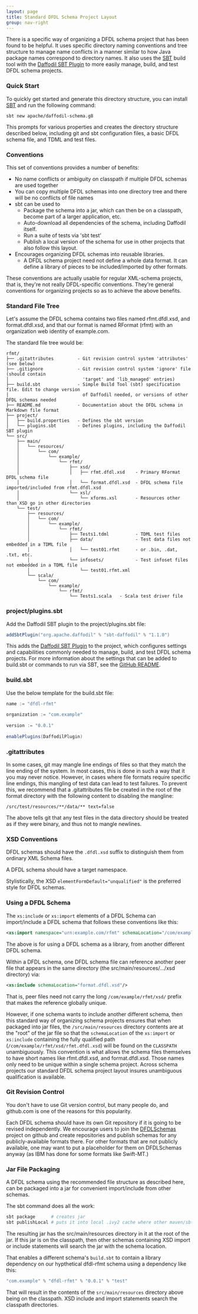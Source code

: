 ```yaml
---
layout: page
title: Standard DFDL Schema Project Layout
group: nav-right
---
```

<!--
{% comment %}
Licensed to the Apache Software Foundation (ASF) under one or more
contributor license agreements.  See the NOTICE file distributed with
this work for additional information regarding copyright ownership.
The ASF licenses this file to you under the Apache License, Version 2.0
(the "License"); you may not use this file except in compliance with
the License.  You may obtain a copy of the License at

http://www.apache.org/licenses/LICENSE-2.0

Unless required by applicable law or agreed to in writing, software
distributed under the License is distributed on an "AS IS" BASIS,
WITHOUT WARRANTIES OR CONDITIONS OF ANY KIND, either express or implied.
See the License for the specific language governing permissions and
limitations under the License.
{% endcomment %}
-->

There is a specific way of organizing a DFDL schema project that has been found
to be helpful. It uses specific directory naming conventions and tree structure
to manage name conflicts in a manner similar to how Java package names
correspond to directory names. It also uses the
[SBT](https://www.scala-sbt.org/) build tool with the [Daffodil SBT Plugin](/sbt)
to more easily manage, build, and test DFDL schema projects.

### Quick Start

To quickly get started and generate this directory structure, you can install
[SBT](https://www.scala-sbt.org/) and run the following command:

```
sbt new apache/daffodil-schema.g8
```

This prompts for various properties and creates the directory structure
described below, including git and sbt configuration files, a basic DFDL schema
file, and TDML and test files.

### Conventions

This set of conventions provides a number of benefits:

* No name conflicts or ambiguity on classpath if multiple DFDL schemas are used
  together
* You can copy multiple DFDL schemas into one directory tree and there will be
  no conflicts of file names
* sbt can be used to
    * Package the schema into a jar, which can then be on a classpath, become
      part of a larger application, etc.
    * Auto-download all dependencies of the schema, including Daffodil itself.
    * Run a suite of tests via 'sbt test'
    * Publish a local version of the schema for use in other projects that also
      follow this layout.
* Encourages organizing DFDL schemas into reusable libraries. 
    * A DFDL schema project need not define a whole data format. It can define
      a library of pieces to be included/imported by other formats.

These conventions are actually usable for regular XML-schema projects, that is,
they're not really DFDL-specific conventions. They're general conventions for
organizing projects so as to achieve the above benefits.

### Standard File Tree

Let's assume the DFDL schema contains two files named rfmt.dfdl.xsd, and
format.dfdl.xsd, and that our format is named RFormat (rfmt) with an
organization web identity of example.com.

The standard file tree would be:

    rfmt/
    ├── .gitattributes         - Git revision control system 'attributes' (see below)
    ├── .gitignore             - Git revision control system 'ignore' file (should contain
    │                            'target' and 'lib_managed' entries)
    ├── build.sbt              - Simple Build Tool (sbt) specification file. Edit to change version
    │                            of Daffodil needed, or versions of other DFDL schemas needed
    ├── README.md              - Documentation about the DFDL schema in Markdown file format
    ├── project/
    │   ├── build.properties   - Defines the sbt version
    │   └── plugins.sbt        - Defines plugins, including the Daffodil SBT plugin
    └── src/
        ├── main/
        │   └── resources/
        │       └── com/
        │           └── example/
        │               └── rfmt/
        │                   ├── xsd/
        │                   │   ├── rfmt.dfdl.xsd    - Primary RFormat DFDL schema file
        │                   │   └── format.dfdl.xsd  - DFDL schema file imported/included from rfmt.dfdl.xsd
        │                   └── xsl/
        │                       └── xforms.xsl       - Resources other than XSD go in other directories
        └── test/
            ├── resources/
            │   └── com/
            │       └── example/
            │           └── rfmt/
            │               ├── Tests1.tdml          - TDML test files
            │               ├── data/                - Test data files not embedded in a TDML file
            │               │   └── test01.rfmt      - or .bin, .dat, .txt, etc.
            │               └── infosets/            - Test infoset files not embedded in a TDML file
            │                   └── test01.rfmt.xml
            └── scala/
                └── com/
                    └── example/
                        └── rfmt/
                            └── Tests1.scala   - Scala test driver file

### project/plugins.sbt

Add the Daffodil SBT plugin to the project/plugins.sbt file:

```scala
addSbtPlugin("org.apache.daffodil" % "sbt-daffodil" % "1.1.0")
```

This adds the [Daffodil SBT Plugin](/sbt) to the project, which configures
settings and capabilities commonly needed to manage, build, and test DFDL schema
projects. For more information about the settings that can be added to build.sbt
or commands to run via SBT, see the [GitHub README](https://github.com/apache/daffodil-sbt/).

### build.sbt

Use the below template for the build.sbt file:

``` scala
name := "dfdl-rfmt"
 
organization := "com.example"
 
version := "0.0.1"
 
enablePlugins(DaffodilPlugin)
```


### .gitattributes

In some cases, git may mangle line endings of files so that they match the line
ending of the system. In most cases, this is done in such a way that it you may
never notice. However, in cases where file formats require specific line
endings, this mangling of test data can lead to test failures. To prevent this,
we recommend that a .gitattributes file be created in the root of the format
directory with the following content to disabling the mangline:

```
/src/test/resources/**/data/** text=false
```
The above tells git that any test files in the data directory should be treated
as if they were binary, and thus not to mangle newlines.

### XSD Conventions

DFDL schemas should have the ``.dfdl.xsd`` suffix to distinguish them from
ordinary XML Schema files.

A DFDL schema should have a target namespace.

Stylistically, the XSD ``elementFormDefault="unqualified"`` is the preferred
style for DFDL schemas.

### Using a DFDL Schema

The ``xs:include`` or ``xs:import`` elements of a DFDL Schema can
import/include a DFDL schema that follows these conventions like this:

``` xml
<xs:import namespace="urn:example.com/rfmt" schemaLocation="/com/example/rfmt/xsd/rfmt.dfdl.xsd"/>
```

The above is for using a DFDL schema as a library, from another different DFDL
schema.

Within a DFDL schema, one DFDL schema file can reference another peer file that
appears in the same directory (the src/main/resources/.../xsd directory) via:

``` xml
<xs:include schemaLocation="format.dfdl.xsd"/>
```

That is, peer files need not carry the long ``/com/example/rfmt/xsd/`` prefix
that makes the reference globally unique.

However, if one schema wants to include another different schema, then this
standard way of organizing schema projects ensures that when packaged into jar
files, the ``/src/main/resources`` directory contents are at the "root" of the
jar file so that the ``schemaLocation`` of the ``xs:import`` or ``xs:include``
containing the fully qualified path (``/com/example/rfmt/xsd/rfmt.dfdl.xsd``)
will be found on the ``CLASSPATH`` unambiguously. This convention is what
allows the schema files themselves to have short names like rfmt.dfdl.xsd, and
format.dfdl.xsd. Those names only need to be unique within a single schema
project. Across schema projects our standard DFDL schema project layout insures
unambiguous qualification is available.

### Git Revision Control

You don't have to use Git version control, but many people do, and github.com
is one of the reasons for this popularity.

Each DFDL schema should have its own Git repository if it is going to be
revised independently. We encourage users to join the
[DFDLSchemas](https://dfdlschemas.github.io/) project on github and create
repositories and publish schemas for any publicly-available formats there. For
other formats that are not publicly available, one may want to put a
placeholder for them on DFDLSchemas anyway (as IBM has done for some formats
like Swift-MT.)

### Jar File Packaging

A DFDL schema using the recommended file structure as described here, can be
packaged into a jar for convenient import/include from other schemas.

The sbt command does all the work:

``` bash
sbt package      # creates jar
sbt publishLocal # puts it into local .ivy2 cache where other maven/sbt will find it.
```

The resulting jar has the src/main/resources directory in it at the root of the
jar. If this jar is on the classpath, then other schemas containing XSD import
or include statements will search the jar with the schema location.

That enables a different schema's ``build.sbt`` to contain a library dependency
on our hypthetical dfdl-rfmt schema using a dependency like this:

``` scala
"com.example" % "dfdl-rfmt" % "0.0.1" % "test"
```

That will result in the contents of the ``src/main/resources`` directory above
being on the classpath. XSD include and import statements search the classpath
directories.
